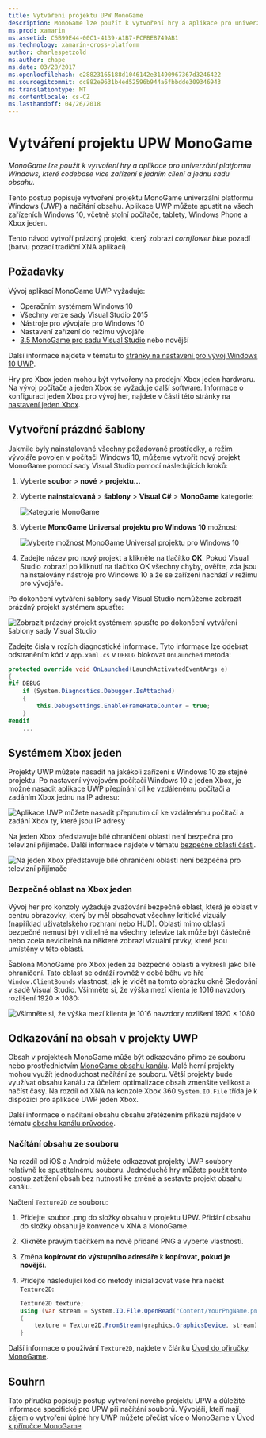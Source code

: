 ```yaml
---
title: Vytváření projektu UPW MonoGame
description: MonoGame lze použít k vytvoření hry a aplikace pro univerzální platformu Windows, které codebase více zařízení s jedním cílení a jednu sadu obsahu.
ms.prod: xamarin
ms.assetid: C6B99E44-00C1-4139-A1B7-FCFBE8749AB1
ms.technology: xamarin-cross-platform
author: charlespetzold
ms.author: chape
ms.date: 03/28/2017
ms.openlocfilehash: e28823165188d1046142e31490967367d3246422
ms.sourcegitcommit: dc882e9631b4ed52596b944a6fbbdde309346943
ms.translationtype: MT
ms.contentlocale: cs-CZ
ms.lasthandoff: 04/26/2018
---
```

# <a name="creating-a-monogame-uwp-project"></a>Vytváření projektu UPW MonoGame

_MonoGame lze použít k vytvoření hry a aplikace pro univerzální platformu Windows, které codebase více zařízení s jedním cílení a jednu sadu obsahu._

Tento postup popisuje vytvoření projektu MonoGame univerzální platformu Windows (UWP) a načítání obsahu. Aplikace UWP můžete spustit na všech zařízeních Windows 10, včetně stolní počítače, tablety, Windows Phone a Xbox jeden.

Tento návod vytvoří prázdný projekt, který zobrazí *cornflower blue* pozadí (barvu pozadí tradiční XNA aplikací).

## <a name="requirements"></a>Požadavky

Vývoj aplikací MonoGame UWP vyžaduje:

- Operačním systémem Windows 10
- Všechny verze sady Visual Studio 2015
- Nástroje pro vývojáře pro Windows 10
- Nastavení zařízení do režimu vývojáře
- [3.5 MonoGame pro sadu Visual Studio](http://www.monogame.net/2016/03/17/monogame-3-5/) nebo novější

Další informace najdete v tématu to [stránky na nastavení pro vývoj Windows 10 UWP](https://msdn.microsoft.com/windows/uwp/get-started/get-set-up).

Hry pro Xbox jeden mohou být vytvořeny na prodejní Xbox jeden hardwaru. Na vývoj počítače a jeden Xbox se vyžaduje další software. Informace o konfiguraci jeden Xbox pro vývoj her, najdete v části této stránky na [nastavení jeden Xbox](https://msdn.microsoft.com/windows/uwp/xbox-apps/index).

## <a name="creating-an-empty-template"></a>Vytvoření prázdné šablony

Jakmile byly nainstalované všechny požadované prostředky, a režim vývojáře povolen v počítači Windows 10, můžeme vytvořit nový projekt MonoGame pomocí sady Visual Studio pomocí následujících kroků:

1. Vyberte **soubor** > **nové** > **projektu...**
1. Vyberte **nainstalovaná** > **šablony** > **Visual C#** > **MonoGame** kategorie: 

    ![](uwp-images/image1.png "Kategorie MonoGame")

1. Vyberte **MonoGame Universal projektu pro Windows 10** možnost: 

    ![](uwp-images/image2.png "Vyberte možnost MonoGame Universal projektu pro Windows 10")

1. Zadejte název pro nový projekt a klikněte na tlačítko **OK**.
Pokud Visual Studio zobrazí po kliknutí na tlačítko OK všechny chyby, ověřte, zda jsou nainstalovány nástroje pro Windows 10 a že se zařízení nachází v režimu pro vývojáře.

Po dokončení vytváření šablony sady Visual Studio nemůžeme zobrazit prázdný projekt systémem spusťte:

![](uwp-images/image3.png "Zobrazit prázdný projekt systémem spusťte po dokončení vytváření šablony sady Visual Studio")

Zadejte čísla v rozích diagnostické informace. Tyto informace lze odebrat odstraněním kód v `App.xaml.cs` v `DEBUG` blokovat `OnLaunched` metoda:


```csharp
protected override void OnLaunched(LaunchActivatedEventArgs e)
{
#if DEBUG
    if (System.Diagnostics.Debugger.IsAttached)
    {
        this.DebugSettings.EnableFrameRateCounter = true;
    }
#endif
    ...
```

## <a name="running-on-xbox-one"></a>Systémem Xbox jeden

Projekty UWP můžete nasadit na jakékoli zařízení s Windows 10 ze stejné projektu. Po nastavení vývojovém počítači Windows 10 a jeden Xbox, je možné nasadit aplikace UWP přepínání cíl ke vzdálenému počítači a zadáním Xbox jednu na IP adresu:

![](uwp-images/remote.png "Aplikace UWP můžete nasadit přepnutím cíl ke vzdálenému počítači a zadání Xbox ty, které jsou IP adresy")

Na jeden Xbox představuje bílé ohraničení oblasti není bezpečná pro televizní přijímače. Další informace najdete v tématu [bezpečné oblasti části](#Safe_Area_on_Xbox_One).

![](uwp-images/safearea.png "Na jeden Xbox představuje bílé ohraničení oblasti není bezpečná pro televizní přijímače")

### <a name="safe-area-on-xbox-one"></a>Bezpečné oblast na Xbox jeden

Vývoj her pro konzoly vyžaduje zvažování bezpečné oblast, která je oblast v centru obrazovky, který by měl obsahovat všechny kritické vizuály (například uživatelského rozhraní nebo HUD). Oblasti mimo oblasti bezpečné nemusí být viditelné na všechny televize tak může být částečně nebo zcela neviditelná na některé zobrazí vizuální prvky, které jsou umístěny v této oblasti.

Šablona MonoGame pro Xbox jeden za bezpečné oblasti a vykreslí jako bílé ohraničení. Tato oblast se odráží rovněž v době běhu ve hře `Window.ClientBounds` vlastnost, jak je vidět na tomto obrázku okně Sledování v sadě Visual Studio. Všimněte si, že výška mezí klienta je 1016 navzdory rozlišení 1920 × 1080:

![](uwp-images/clientbounds.png "Všimněte si, že výška mezí klienta je 1016 navzdory rozlišení 1920 × 1080")

## <a name="referencing-content-in-uwp-projects"></a>Odkazování na obsah v projekty UWP

Obsah v projektech MonoGame může být odkazováno přímo ze souboru nebo prostřednictvím [MonoGame obsahu kanálu](~/graphics-games/cocossharp/content-pipeline/index.md). Malé herní projekty mohou využít jednoduchost načítání ze souboru. Větší projekty bude využívat obsahu kanálu za účelem optimalizace obsah zmenšíte velikost a načíst časy. Na rozdíl od XNA na konzole Xbox 360 `System.IO.File` třída je k dispozici pro aplikace UWP jeden Xbox.

Další informace o načítání obsahu obsahu zřetězením příkazů najdete v tématu [obsahu kanálu průvodce](~/graphics-games/cocossharp/content-pipeline/index.md). 

### <a name="loading-content-from-file"></a>Načítání obsahu ze souboru

Na rozdíl od iOS a Android můžete odkazovat projekty UWP soubory relativně ke spustitelnému souboru. Jednoduché hry můžete použít tento postup zatížení obsah bez nutnosti ke změně a sestavte projekt obsahu kanálu.

Načtení `Texture2D` ze souboru:

1. Přidejte soubor .png do složky obsahu v projektu UPW. Přidání obsahu do složky obsahu je konvence v XNA a MonoGame.
1. Klikněte pravým tlačítkem na nově přidané PNG a vyberte vlastnosti.
1. Změna **kopírovat do výstupního adresáře** k **kopírovat, pokud je novější**.
1. Přidejte následující kód do metody inicializovat vaše hra načíst `Texture2D`:

    ```csharp
    Texture2D texture;
    using (var stream = System.IO.File.OpenRead("Content/YourPngName.png"))
    {
        texture = Texture2D.FromStream(graphics.GraphicsDevice, stream);
    }
    ```

Další informace o používání `Texture2D`, najdete v článku [Úvod do příručky MonoGame](~/graphics-games/monogame/introduction/index.md).

## <a name="summary"></a>Souhrn

Tato příručka popisuje postup vytvoření nového projektu UPW a důležité informace specifické pro UPW při načítání souborů. Vývojáři, kteří mají zájem o vytvoření úplné hry UWP můžete přečíst více o MonoGame v [Úvod k příručce MonoGame](~/graphics-games/monogame/introduction/index.md).